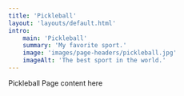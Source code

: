 ```yaml
---
title: 'Pickleball'
layout: 'layouts/default.html'
intro:
    main: 'Pickleball'
    summary: 'My favorite sport.'
    image: 'images/page-headers/pickleball.jpg'
    imageAlt: 'The best sport in the world.'
---
```


Pickleball Page content here